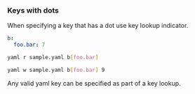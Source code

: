 ### Keys with dots
When specifying a key that has a dot use key lookup indicator.

```yaml
b:
  foo.bar: 7
```

```bash
yaml r sample.yaml b[foo.bar]
```

```bash
yaml w sample.yaml b[foo.bar] 9
```

Any valid yaml key can be specified as part of a key lookup.
